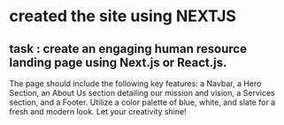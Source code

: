 # created the site using NEXTJS

## task : create an engaging human resource landing page using Next.js or React.js.

The page should include the following key features:
a Navbar,
a Hero Section,
an About Us section detailing our mission and vision,
a Services section,
and a Footer.
Utilize a color palette of blue, white, and slate for a fresh and modern look. Let your creativity shine!
